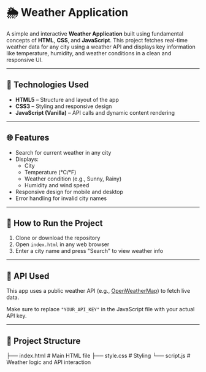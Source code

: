 # 🌦️ Weather Application

A simple and interactive **Weather Application** built using fundamental concepts of **HTML**, **CSS**, and **JavaScript**. This project fetches real-time weather data for any city using a weather API and displays key information like temperature, humidity, and weather conditions in a clean and responsive UI.

-----

## 🔧 Technologies Used

- **HTML5** – Structure and layout of the app
- **CSS3** – Styling and responsive design
- **JavaScript (Vanilla)** – API calls and dynamic content rendering

---

## 🌐 Features

- Search for current weather in any city
- Displays:
  - City 
  - Temperature (°C/°F)
  - Weather condition (e.g., Sunny, Rainy)
  - Humidity and wind speed
- Responsive design for mobile and desktop
- Error handling for invalid city names

---

## 🚀 How to Run the Project

1. Clone or download the repository
2. Open `index.html` in any web browser
3. Enter a city name and press "Search" to view weather info

---

## 🔑 API Used

This app uses a public weather API (e.g., [OpenWeatherMap](https://openweathermap.org/api)) to fetch live data.

Make sure to replace `"YOUR_API_KEY"` in the JavaScript file with your actual API key.

---

## 📁 Project Structure

├── index.html # Main HTML file
├── style.css # Styling
└── script.js # Weather logic and API interaction



